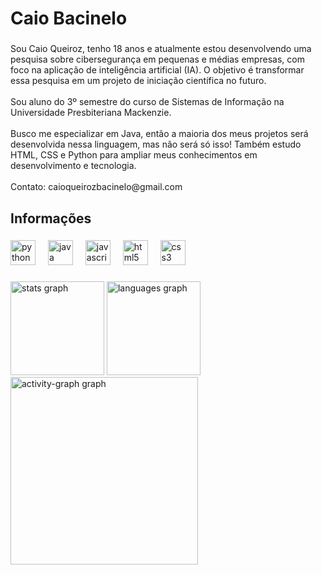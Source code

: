 <h1 align="left">Caio Bacinelo</h1>

###

<p align="left">Sou Caio Queiroz, tenho 18 anos e atualmente estou desenvolvendo uma pesquisa sobre cibersegurança em pequenas e médias empresas, com foco na aplicação de inteligência artificial (IA). O objetivo é transformar essa pesquisa em um projeto de iniciação científica no futuro.<br><br>Sou aluno do 3º semestre do curso de Sistemas de Informação na Universidade Presbiteriana Mackenzie.<br><br>Busco me especializar em Java, então a maioria dos meus projetos será desenvolvida nessa linguagem, mas não será só isso! Também estudo HTML, CSS e Python para ampliar meus conhecimentos em desenvolvimento e tecnologia.<br><br>Contato: caioqueirozbacinelo@gmail.com</p>

###

<h2 align="left">Informações</h2>

###

<div align="left">
  <img src="https://cdn.jsdelivr.net/gh/devicons/devicon/icons/python/python-original.svg" height="40" alt="python logo"  />
  <img width="12" />
  <img src="https://cdn.jsdelivr.net/gh/devicons/devicon/icons/java/java-original.svg" height="40" alt="java logo"  />
  <img width="12" />
  <img src="https://cdn.jsdelivr.net/gh/devicons/devicon/icons/javascript/javascript-original.svg" height="40" alt="javascript logo"  />
  <img width="12" />
  <img src="https://cdn.jsdelivr.net/gh/devicons/devicon/icons/html5/html5-original.svg" height="40" alt="html5 logo"  />
  <img width="12" />
  <img src="https://cdn.jsdelivr.net/gh/devicons/devicon/icons/css3/css3-original.svg" height="40" alt="css3 logo"  />
</div>

###

<div align="left">
  <img src="https://github-readme-stats.vercel.app/api?username=CaioBacinelo&hide_title=false&hide_rank=false&show_icons=true&include_all_commits=true&count_private=true&disable_animations=false&theme=gotham&locale=en&hide_border=false&order=1" height="150" alt="stats graph"  />
  <img src="https://github-readme-stats.vercel.app/api/top-langs?username=CaioBacinelo&locale=en&hide_title=false&layout=compact&card_width=320&langs_count=5&theme=gotham&hide_border=false&order=2" height="150" alt="languages graph"  />
  <img src="https://github-readme-activity-graph.vercel.app/graph?username=CaioBacinelo&radius=16&theme=gotham&area=true&order=5" height="300" alt="activity-graph graph"  />
</div>

###
